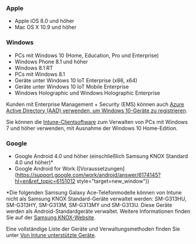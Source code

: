 

### <a name="apple"></a>Apple
  - Apple iOS 8.0 und höher
  - Mac OS X 10.9 und höher

### <a name="windows"></a>Windows
  - PCs mit Windows 10 (Home, Education, Pro und Enterprise)
  - Windows Phone 8.1 und höher
  - Windows 8.1 RT
  - PCs mit Windows 8.1
  - Geräte unter Windows 10 IoT Enterprise (x86, x64)
  - Geräte unter Windows 10 IoT Mobile Enterprise
  - Windows Holographic und Windows Holographic Enterprise

  Kunden mit Enterprise Management + Security (EMS) können auch [Azure Active Directory (AAD) verwenden, um Windows 10-Geräte zu registrieren](/intune/deploy-use/set-up-windows-device-management-with-microsoft-intune#azure-active-directory-enrollment).

  Sie können die [Intune-Clientsoftware](https://docs.microsoft.com/intune/deploy-use/manage-windows-pcs-with-microsoft-intune) zum Verwalten von PCs mit Windows 7 und höher verwenden, mit Ausnahme der Windows 10 Home-Edition.

### <a name="google"></a>Google
- Google Android 4.0 und höher (einschließlich Samsung KNOX Standard 4.0 und höher)*
- Google Android for Work ([Voraussetzungen](https://support.google.com/work/android/answer/6174145?hl=en&ref_topic=6151012 style="target=new_window"))

*Die folgenden Samsung Galaxy Ace-Telefonmodelle können von Intune nicht als Samsung KNOX Standard-Geräte verwaltet werden: SM-G313HU, SM-G313HY, SM-G313M, SM-G313MY und SM-G313U. Diese Geräte werden als Android-Standardgeräte verwaltet. Weitere Informationen finden Sie auf der [Samsung KNOX-Website](https://www.samsungknox.com/en).

Eine vollständige Liste der Geräte und Verwaltungsmethoden finden Sie unter [Von Intune unterstützte Geräte](https://docs.microsoft.com/intune/get-started/what-to-know-before-you-start-microsoft-intune#intune-supported-devices).
